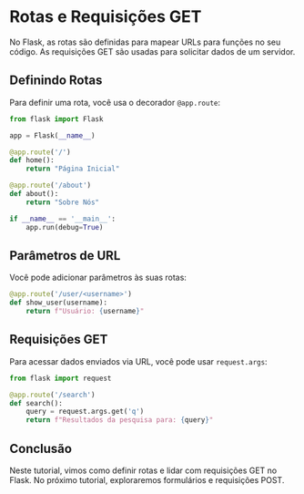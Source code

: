 
# Rotas e Requisições GET

No Flask, as rotas são definidas para mapear URLs para funções no seu código. As requisições GET são usadas para solicitar dados de um servidor.

## Definindo Rotas

Para definir uma rota, você usa o decorador `@app.route`:

```python
from flask import Flask

app = Flask(__name__)

@app.route('/')
def home():
    return "Página Inicial"

@app.route('/about')
def about():
    return "Sobre Nós"

if __name__ == '__main__':
    app.run(debug=True)
```

## Parâmetros de URL

Você pode adicionar parâmetros às suas rotas:

```python
@app.route('/user/<username>')
def show_user(username):
    return f"Usuário: {username}"
```

## Requisições GET

Para acessar dados enviados via URL, você pode usar `request.args`:

```python
from flask import request

@app.route('/search')
def search():
    query = request.args.get('q')
    return f"Resultados da pesquisa para: {query}"
```

## Conclusão

Neste tutorial, vimos como definir rotas e lidar com requisições GET no Flask. No próximo tutorial, exploraremos formulários e requisições POST.
    